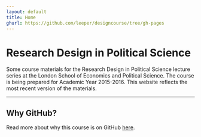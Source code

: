 ```yaml
---
layout: default
title: Home
ghurl: https://github.com/leeper/designcourse/tree/gh-pages
---
```


# Research Design in Political Science #

Some course materials for the Research Design in Political Science lecture series at the London School of Economics and Political Science. The course is being prepared for Academic Year 2015-2016. This website reflects the most recent version of the materials.

---
## Why GitHub? ##

Read more about why this course is on GitHub [here](fork.html).
